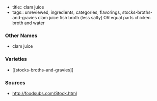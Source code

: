- title:: clam juice
- tags:: unreviewed, ingredients, categories, flavorings, stocks-broths-and-gravies
clam juice fish broth (less salty) OR equal parts chicken broth and water

### Other Names

* clam juice

### Varieties

* [[stocks-broths-and-gravies]]

### Sources
* http://foodsubs.com/Stock.html
